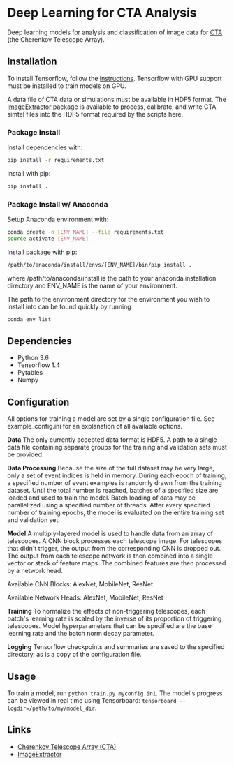 # Deep Learning for CTA Analysis

Deep learning models for analysis and classification of image data for [CTA](https://www.cta-observatory.org/) (the Cherenkov Telescope Array).

## Installation

To install Tensorflow, follow the [instructions](https://www.tensorflow.org/install/). 
Tensorflow with GPU support must be installed to train models on GPU.

A data file of CTA data or simulations must be available in HDF5 format. 
The [ImageExtractor](https://github.com/bryankim96/image-extractor) package is available to process, calibrate, and write CTA simtel files into the HDF5 format required by the scripts here.

### Package Install

Install dependencies with:

```bash
pip install -r requirements.txt
```

Install with pip:

```bash
pip install .
```

### Package Install w/ Anaconda

Setup Anaconda environment with:

```bash
conda create -n [ENV_NAME] --file requirements.txt
source activate [ENV_NAME]
```

Install package with pip:

```bash
/path/to/anaconda/install/envs/[ENV_NAME]/bin/pip install .
```
where /path/to/anaconda/install is the path to your anaconda installation directory and ENV\_NAME is the name of your environment.

The path to the environment directory for the environment you wish to install into can be found quickly by running

```bash
conda env list
```

## Dependencies

- Python 3.6
- Tensorflow 1.4
- Pytables
- Numpy

## Configuration

All options for training a model are set by a single configuration file. 
See example_config.ini for an explanation of all available options.

**Data**
The only currently accepted data format is HDF5.
A path to a single data file containing separate groups for the training and validation sets must be provided.

**Data Processing**
Because the size of the full dataset may be very large, only a set of event indices is held in memory.
During each epoch of training, a specified number of event examples is randomly drawn from the training dataset.
Until the total number is reached, batches of a specified size are loaded and used to train the model.
Batch loading of data may be parallelized using a specified number of threads.
After every specified number of training epochs, the model is evaluated on the entire training set and validation set.

**Model**
A multiply-layered model is used to handle data from an array of telescopes.
A CNN block processes each telescope image.
For telescopes that didn't trigger, the output from the corresponding CNN is dropped out.
The output from each telescope network is then combined into a single vector or stack of feature maps.
The combined features are then processed by a network head.

Available CNN Blocks: AlexNet, MobileNet, ResNet

Available Network Heads: AlexNet, MobileNet, ResNet

**Training**
To normalize the effects of non-triggering telescopes, each batch's learning rate is scaled by the inverse of its proportion of triggering telescopes.
Model hyperparameters that can be specified are the base learning rate and the batch norm decay parameter.

**Logging**
Tensorflow checkpoints and summaries are saved to the specified directory, as is a copy of the configuration file.

## Usage

To train a model, run `python train.py myconfig.ini`. 
The model's progress can be viewed in real time using Tensorboard: `tensorboard --logdir=/path/to/my/model_dir`.

## Links

- [Cherenkov Telescope Array (CTA)](https://www.cta-observatory.org/)
- [ImageExtractor](https://github.com/bryankim96/image-extractor) 
